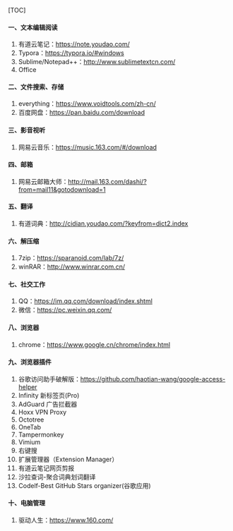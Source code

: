 [TOC]



#### 一、文本编辑阅读

1. 有道云笔记：https://note.youdao.com/
2. Typora：https://typora.io/#windows
3. Sublime/Notepad++：http://www.sublimetextcn.com/
4. Office

#### 二、文件搜索、存储

1. everything：https://www.voidtools.com/zh-cn/
2. 百度网盘：https://pan.baidu.com/download

#### 三、影音视听

1. 网易云音乐：https://music.163.com/#/download

#### 四、邮箱

1. 网易云邮箱大师：http://mail.163.com/dashi/?from=mail11&gotodownload=1

#### 五、翻译

1. 有道词典：http://cidian.youdao.com/?keyfrom=dict2.index

#### 六、解压缩

1. 7zip：https://sparanoid.com/lab/7z/
2. winRAR：http://www.winrar.com.cn/

#### 七、社交工作

1. QQ：https://im.qq.com/download/index.shtml
2. 微信：https://pc.weixin.qq.com/

#### 八、浏览器

1. chrome：https://www.google.cn/chrome/index.html

#### 九、浏览器插件

1. 谷歌访问助手破解版：https://github.com/haotian-wang/google-access-helper
2. Infinity 新标签页(Pro)
3. AdGuard 广告拦截器
4. Hoxx VPN Proxy
5. Octotree
6. OneTab
7. Tampermonkey
8. Vimium
9. 右键搜
10. 扩展管理器（Extension Manager）
11. 有道云笔记网页剪报
12. 沙拉查词-聚合词典划词翻译
13. Codelf-Best GitHub Stars organizer(谷歌应用)

#### 十、电脑管理

1. 驱动人生：https://www.160.com/









































































